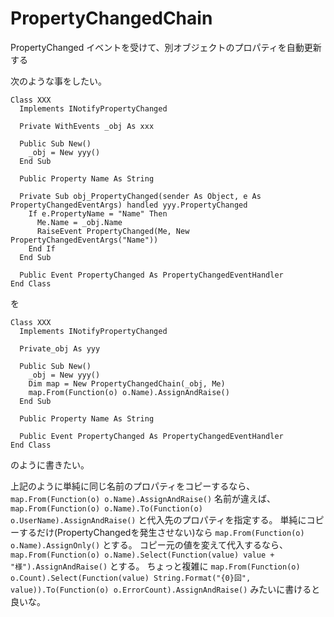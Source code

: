 PropertyChangedChain
====================

PropertyChanged イベントを受けて、別オブジェクトのプロパティを自動更新する

次のような事をしたい。

```VB.net
Class XXX
  Implements INotifyPropertyChanged
  
  Private WithEvents _obj As xxx
  
  Public Sub New()
    _obj = New yyy()
  End Sub
  
  Public Property Name As String
  
  Private Sub obj_PropertyChanged(sender As Object, e As PropertyChangedEventArgs) handled yyy.PropertyChanged
    If e.PropertyName = "Name" Then
      Me.Name = _obj.Name
      RaiseEvent PropertyChanged(Me, New PropertyChangedEventArgs("Name"))
    End If
  End Sub
  
  Public Event PropertyChanged As PropertyChangedEventHandler
End Class
```

を

```VB.net
Class XXX
  Implements INotifyPropertyChanged
  
  Private_obj As yyy
  
  Public Sub New()
    _obj = New yyy()
    Dim map = New PropertyChangedChain(_obj, Me)
    map.From(Function(o) o.Name).AssignAndRaise()
  End Sub
  
  Public Property Name As String

  Public Event PropertyChanged As PropertyChangedEventHandler
End Class
```

のように書きたい。

上記のように単純に同じ名前のプロパティをコピーするなら、`map.From(Function(o) o.Name).AssignAndRaise()`
名前が違えば、 `map.From(Function(o) o.Name).To(Function(o) o.UserName).AssignAndRaise()` と代入先のプロパティを指定する。
単純にコピーするだけ(PropertyChangedを発生させない)なら `map.From(Function(o) o.Name).AssignOnly()` とする。
コピー元の値を変えて代入するなら、 `map.From(Function(o) o.Name).Select(Function(value) value + "様").AssignAndRaise()` とする。
ちょっと複雑に `map.From(Function(o) o.Count).Select(Function(value) String.Format("{0}回", value)).To(Function(o) o.ErrorCount).AssignAndRaise()`
みたいに書けると良いな。
